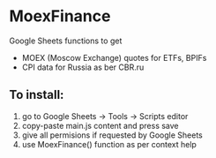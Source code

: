 # MoexFinance
Google Sheets functions to get 
- MOEX (Moscow Exchange) quotes for ETFs, BPIFs
- CPI data for Russia as ber CBR.ru

## To install:
1) go to Google Sheets -> Tools -> Scripts editor
2) copy-paste main.js content and press save
3) give all permisions if requested by Google Sheets
4) use MoexFinance() function as per context help
